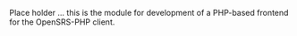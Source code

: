 Place holder ... this is the module for development of a PHP-based frontend for the OpenSRS-PHP client.
